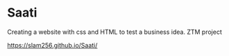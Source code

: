 # Saati
Creating a website with css and HTML to test a business idea. ZTM project

https://slam256.github.io/Saati/
